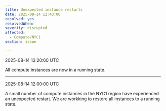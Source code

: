 ```yaml
---
title: Unexpected instance restarts
date: 2025-08-14 12:40:00
resolved: yes 
resolvedWhen:   
severity: disrupted
affected:
  - Compute/NYC1
section: issue

---
```

2025-08-14 13:20:00 UTC

All compute instances are now in a running state. 

---
2025-08-14 12:00:00 UTC

A small number of compute instances in the NYC1 region have experienced an unexpected restart. We are workking to restore all instances to a running state. 

